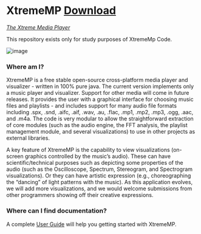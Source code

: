 XtremeMP [Download](http://xtrememp.sourceforge.net/)
========
[*The Xtreme Media Player*](http://xtrememp.sourceforge.net/)

This repository exists only for study purposes of XtremeMp Code.

![image](https://user-images.githubusercontent.com/20374208/64943954-c175b200-d875-11e9-8008-4cd0b7f4ab25.png)


### Where am I? ###

XtremeMP is a free stable open-source cross-platform media player and visualizer - written in 100% pure java.  The current version implements only a music player and visualizer. Support for other media will come in future releases. It provides the user with a graphical interface for choosing music files and playlists - and includes support for many audio file formats including .spx, .snd, .aifc, .aif, .wav, .au, .flac, .mp1, .mp2, .mp3, .ogg, .aac, and .m4a.  The code is very modular to allow the straightforward extraction of core modules (such as the audio engine, the FFT analysis, the playlist management module, and several visualizations) to use in other projects as external libraries.

A key feature of XtremeMP is the capability to view visualizations (on-screen graphics controlled by the music’s audio).  These can have scientific/technical purposes such as depicting some properties of the audio (such as the Oscilloscope, Spectrum, Stereogram, and Spectrogram visualizations).  Or they can have artistic expression (e.g., choreographing the “dancing” of light patterns with the music).  As this application evolves, we will add more visualizations, and we would welcome submissions from other programmers showing off their creative expressions.

### Where can I find documentation? ###

A complete [User Guide](https://bitbucket.org/xtrememp-project/xtrememp-dev/wiki/%5Ben%5D%20User%20Guide) will help you getting started with XtremeMP.
